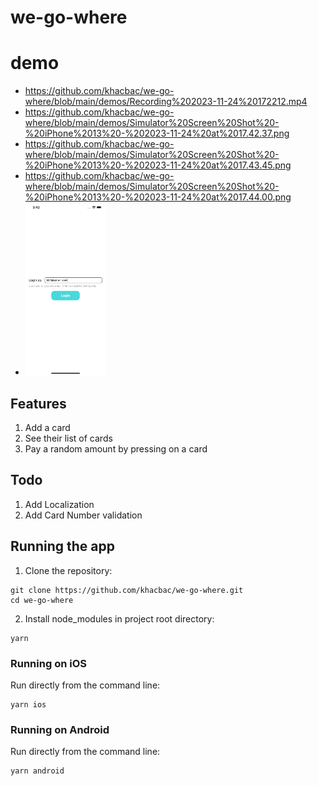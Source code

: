# we-go-where
# demo
- https://github.com/khacbac/we-go-where/blob/main/demos/Recording%202023-11-24%20172212.mp4
- https://github.com/khacbac/we-go-where/blob/main/demos/Simulator%20Screen%20Shot%20-%20iPhone%2013%20-%202023-11-24%20at%2017.42.37.png
- https://github.com/khacbac/we-go-where/blob/main/demos/Simulator%20Screen%20Shot%20-%20iPhone%2013%20-%202023-11-24%20at%2017.43.45.png
- https://github.com/khacbac/we-go-where/blob/main/demos/Simulator%20Screen%20Shot%20-%20iPhone%2013%20-%202023-11-24%20at%2017.44.00.png
- <img src="./demos/Simulator Screen Shot - iPhone 13 - 2023-11-24 at 17.42.37.png" width="128"/>

## Features
1. Add a card
2. See their list of cards
3. Pay a random amount by pressing on a card

## Todo
1. Add Localization
2. Add Card Number validation

## Running the app

1. Clone the repository:

```
git clone https://github.com/khacbac/we-go-where.git
cd we-go-where
```

2. Install node_modules in project root directory:

```
yarn
```

### Running on iOS

Run directly from the command line:

```
yarn ios
```

### Running on Android

Run directly from the command line:

```
yarn android
```

